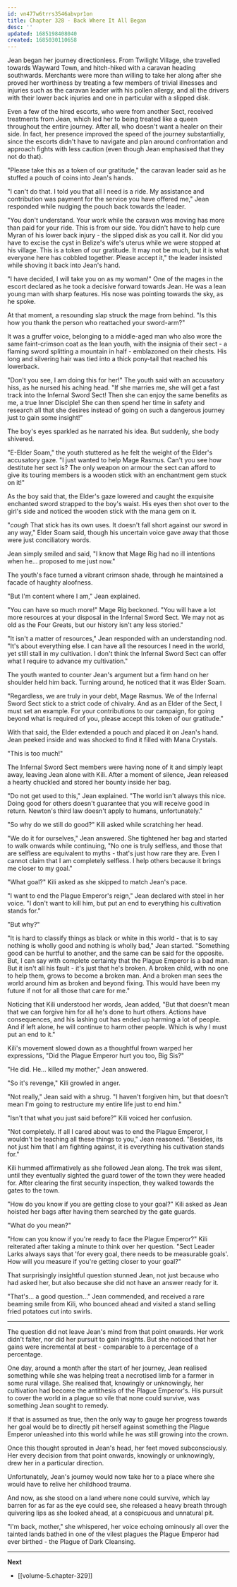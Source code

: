 ```yaml
---
id: vn477w6trrs3546abvpr1on
title: Chapter 328 - Back Where It All Began
desc: ''
updated: 1685198408040
created: 1685030110658
---
```


Jean began her journey directionless. From Twilight Village, she travelled towards Wayward Town, and hitch-hiked with a caravan heading southwards. Merchants were more than willing to take her along after she proved her worthiness by treating a few members of trivial illnesses and injuries such as the caravan leader with his pollen allergy, and all the drivers with their lower back injuries and one in particular with a slipped disk.

Even a few of the hired escorts, who were from another Sect, received treatments from Jean, which led her to being treated like a queen throughout the entire journey. After all, who doesn't want a healer on their side. In fact, her presence improved the speed of the journey substantially, since the escorts didn't have to navigate and plan around confrontation and approach fights with less caution (even though Jean emphasised that they not do that).

"Please take this as a token of our gratitude," the caravan leader said as he stuffed a pouch of coins into Jean's hands.

"I can't do that. I told you that all I need is a ride. My assistance and contribution was payment for the service you have offered me," Jean responded while nudging the pouch back towards the leader.

"You don't understand. Your work while the caravan was moving has more than paid for your ride. This is from our side. You didn't have to help cure Myran of his lower back injury - the slipped disk as you call it. Nor did you have to excise the cyst in Belize's wife's uterus while we were stopped at his village. This is a token of our gratitude. It may not be much, but it is what everyone here has cobbled together. Please accept it," the leader insisted while shoving it back into Jean's hand.

"I have decided, I will take you on as my woman!" One of the mages in the escort declared as he took a decisive forward towards Jean. He was a lean young man with sharp features. His nose was pointing towards the sky, as he spoke.

At that moment, a resounding slap struck the mage from behind. "Is this how you thank the person who reattached your sword-arm?"

It was a gruffer voice, belonging to a middle-aged man who also wore the same faint-crimson coat as the lean youth, with the insignia of their sect - a flaming sword splitting a mountain in half - emblazoned on their chests. His long and silvering hair was tied into a thick pony-tail that reached his lowerback.

"Don't you see, I am doing this for her!" The youth said with an accusatory hiss, as he nursed his aching head. "If she marries me, she will get a fast track into the Infernal Sword Sect! Then she can enjoy the same benefits as me, a true Inner Disciple! She can then spend her time in safety and research all that she desires instead of going on such a dangerous journey just to gain some insight!"

The boy's eyes sparkled as he narrated his idea. But suddenly, she body shivered.

"E-Elder Soam," the youth stuttered as he felt the weight of the Elder's accusatory gaze. "I just wanted to help Mage Rasmus. Can't you see how destitute her sect is? The only weapon on armour the sect can afford to give its touring members is a wooden stick with an enchantment gem stuck on it!"

As the boy said that, the Elder's gaze lowered and caught the exquisite enchanted sword strapped to the boy's waist. His eyes then shot over to the girl's side and noticed the wooden stick with the mana gem on it.

"*cough* That stick has its own uses. It doesn't fall short against our sword in any way," Elder Soam said, though his uncertain voice gave away that those were just conciliatory words.

Jean simply smiled and said, "I know that Mage Rig had no ill intentions when he... proposed to me just now."

The youth's face turned a vibrant crimson shade, through he maintained a facade of haughty aloofness.

"But I'm content where I am," Jean explained.

"You can have so much more!" Mage Rig beckoned. "You will have a lot more resources at your disposal in the Infernal Sword Sect. We may not as old as the Four Greats, but our history isn't any less storied."

"It isn't a matter of resources," Jean responded with an understanding nod. "It's about everything else. I can have all the resources I need in the world, yet still stall in my cultivation. I don't think the Infernal Sword Sect can offer what I require to advance my cultivation."

The youth wanted to counter Jean's argument but a firm hand on her shoulder held him back. Turning around, he noticed that it was Elder Soam.

"Regardless, we are truly in your debt, Mage Rasmus. We of the Infernal Sword Sect stick to a strict code of chivalry. And as an Elder of the Sect, I must set an example. For your contributions to our campaign, for going beyond what is required of you, please accept this token of our gratitude."

With that said, the Elder extended a pouch and placed it on Jean's hand. Jean peeked inside and was shocked to find it filled with Mana Crystals.

"This is too much!"

The Infernal Sword Sect members were having none of it and simply leapt away, leaving Jean alone with Kili. After a moment of silence, Jean released a hearty chuckled and stored her bounty inside her bag.

"Do not get used to this," Jean explained. "The world isn't always this nice. Doing good for others doesn't guarantee that you will receive good in return. Newton's third law doesn't apply to humans, unfortunately."

"So why do we still do good?" Kili asked while scratching her head.

"We do it for ourselves," Jean answered. She tightened her bag and started to walk onwards while continuing, "No one is truly selfless, and those that are selfless are equivalent to myths - that's just how rare they are. Even I cannot claim that I am completely selfless. I help others because it brings me closer to my goal."

"What goal?" Kili asked as she skipped to match Jean's pace.

"I want to end the Plague Emperor's reign," Jean declared with steel in her voice. "I don't want to kill him, but put an end to everything his cultivation stands for."

"But why?"

"It is hard to classify things as black or white in this world - that is to say nothing is wholly good and nothing is wholly bad," Jean started. "Something good can be hurtful to another, and the same can be said for the opposite. But, I can say with complete certainty that the Plague Emperor is a bad man. But it isn't all his fault - it's just that he's broken. A broken child, with no one to help them, grows to become a broken man. And a broken man sees the world around him as broken and beyond fixing. This would have been my future if not for all those that care for me."

Noticing that Kili understood her words, Jean added, "But that doesn't mean that we can forgive him for all he's done to hurt others. Actions have consequences, and his lashing out has ended up harming a lot of people. And if left alone, he will continue to harm other people. Which is why I must put an end to it."

Kili's movement slowed down as a thoughtful frown warped her expressions, "Did the Plague Emperor hurt you too, Big Sis?"

"He did. He... killed my mother," Jean answered.

"So it's revenge," Kili growled in anger.

"Not really," Jean said with a shrug. "I haven't forgiven him, but that doesn't mean I'm going to restructure my entire life just to end him."

"Isn't that what you just said before?" Kili voiced her confusion.

"Not completely. If all I cared about was to end the Plague Emperor, I wouldn't be teaching all these things to you," Jean reasoned. "Besides, its not just him that I am fighting against, it is everything his cultivation stands for."

Kili hummed affirmatively as she followed Jean along. The trek was silent, until they eventually sighted the guard tower of the town they were headed for. After clearing the first security inspection, they walked towards the gates to the town.

"How do you know if you are getting close to your goal?" Kili asked as Jean hoisted her bags after having them searched by the gate guards.

"What do you mean?"

"How can you know if you're ready to face the Plague Emperor?" Kili reiterated after taking a minute to think over her question. "Sect Leader Larks always says that 'for every goal, there needs to be measurable goals'. How will you measure if you're getting closer to your goal?"

That surprisingly insightful question stunned Jean, not just because who had asked her, but also because she did not have an answer ready for it.

"That's... a good question..." Jean commended, and received a rare beaming smile from Kili, who bounced ahead and visited a stand selling fried potatoes cut into swirls.

____

The question did not leave Jean's mind from that point onwards. Her work didn't falter, nor did her pursuit to gain insights. But she noticed that her gains were incremental at best - comparable to a percentage of a percentage.

One day, around a month after the start of her journey, Jean realised something while she was helping treat a necrotised limb for a farmer in some rural village. She realised that, knowingly or unknowingly, her cultivation had become the antithesis of the Plague Emperor's. His pursuit to cover the world in a plague so vile that none could survive, was something Jean sought to remedy.

If that is assumed as true, then the only way to gauge her progress towards her goal would be to directly pit herself against something the Plague Emperor unleashed into this world while he was still growing into the crown.

Once this thought sprouted in Jean's head, her feet moved subconsciously. Her every decision from that point onwards, knowingly or unknowingly, drew her in a particular direction.

Unfortunately, Jean's journey would now take her to a place where she would have to relive her childhood trauma.

And now, as she stood on a land where none could survive, which lay barren for as far as the eye could see, she released a heavy breath through quivering lips as she looked ahead, at a conspicuous and unnatural pit. 

"I'm back, mother," she whispered, her voice echoing ominously all over the tainted lands bathed in one of the vilest plagues the Plague Emperor had ever birthed - the Plague of Dark Cleansing.

____

**Next**
* [[volume-5.chapter-329]]